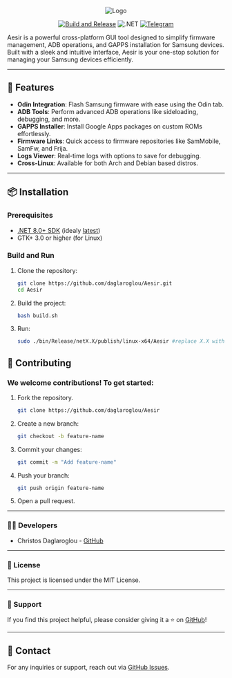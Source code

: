 <div align="center">

![Logo](https://i.imgur.com/B03k1rD.png)

[![Build and Release](https://github.com/daglaroglou/Aesir/actions/workflows/release.yml/badge.svg)](https://github.com/daglaroglou/Aesir/actions/workflows/release.yml)
![.NET](https://img.shields.io/badge/.NET-512BD4?style=flat&logo=.net&logoColor=white)
[![Telegram](https://img.shields.io/badge/Telegram-26A5E4?style=flat&logo=telegram&logoColor=white)](https://t.me/+MQU_jKc65TExYjk0)

</div>


Aesir is a powerful cross-platform GUI tool designed to simplify firmware management, ADB operations, and GAPPS installation for Samsung devices. Built with a sleek and intuitive interface, Aesir is your one-stop solution for managing your Samsung devices efficiently.

---

## 🚀 Features

- **Odin Integration**: Flash Samsung firmware with ease using the Odin tab.
- **ADB Tools**: Perform advanced ADB operations like sideloading, debugging, and more.
- **GAPPS Installer**: Install Google Apps packages on custom ROMs effortlessly.
- **Firmware Links**: Quick access to firmware repositories like SamMobile, SamFw, and Frija.
- **Logs Viewer**: Real-time logs with options to save for debugging.
- **Cross-Linux**: Available for both Arch and Debian based distros.

---

## 📦 Installation

### Prerequisites
- [.NET 8.0+ SDK](https://dotnet.microsoft.com/download/dotnet/8.0) (idealy [latest](https://dotnet.microsoft.com/download/dotnet/latest))
- GTK+ 3.0 or higher (for Linux)

### Build and Run
1. Clone the repository:
   ```bash
   git clone https://github.com/daglaroglou/Aesir.git
   cd Aesir
   ```
2. Build the project:
    ```bash
    bash build.sh
    ```
3. Run:
    ```bash
    sudo ./bin/Release/netX.X/publish/linux-x64/Aesir #replace X.X with dotnet version
    ```

## 🤝 Contributing
### We welcome contributions! To get started:

1. Fork the repository.
    ```bash
    git clone https://github.com/daglaroglou/Aesir
    ```
2. Create a new branch:
    ```bash
    git checkout -b feature-name
    ```
3. Commit your changes:
    ```bash
    git commit -m "Add feature-name"
    ```
4. Push your branch:
    ```bash
    git push origin feature-name
    ```
5. Open a pull request.

---

### 🧑‍💻 Developers
 - Christos Daglaroglou - [GitHub](https://github.com/daglaroglou)

---

### 📄 License
This project is licensed under the MIT License.

---

### 🌟 Support
If you find this project helpful, please consider giving it a ⭐ on [GitHub](https://github.com/daglaroglou/Aesir)!

---

## 📧 Contact
For any inquiries or support, reach out via [GitHub Issues](https://github.com/daglaroglou/Aesir/issues).

